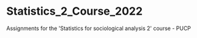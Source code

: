 # Statistics_2_Course_2022
Assignments for the 'Statistics for sociological analysis 2' course - PUCP 
